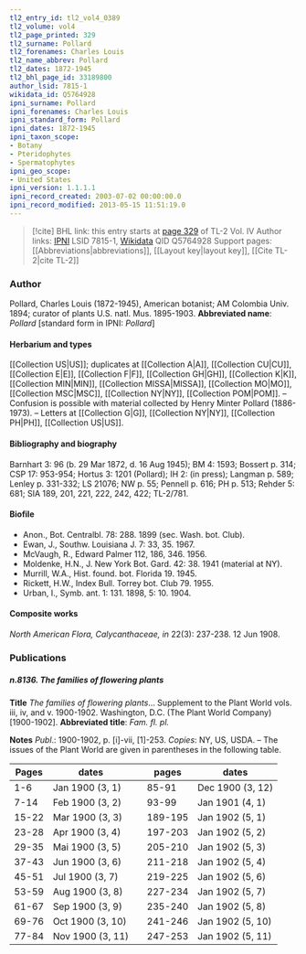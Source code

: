 ```yaml
---
tl2_entry_id: tl2_vol4_0389
tl2_volume: vol4
tl2_page_printed: 329
tl2_surname: Pollard
tl2_forenames: Charles Louis
tl2_name_abbrev: Pollard
tl2_dates: 1872-1945
tl2_bhl_page_id: 33189800
author_lsid: 7815-1
wikidata_id: Q5764928
ipni_surname: Pollard
ipni_forenames: Charles Louis
ipni_standard_form: Pollard
ipni_dates: 1872-1945
ipni_taxon_scope: 
- Botany
- Pteridophytes
- Spermatophytes
ipni_geo_scope: 
- United States
ipni_version: 1.1.1.1
ipni_record_created: 2003-07-02 00:00:00.0
ipni_record_modified: 2013-05-15 11:51:19.0
---
```


> [!cite] BHL link: this entry starts at [page 329](https://www.biodiversitylibrary.org/page/33189800) of TL-2 Vol. IV
> Author links: [IPNI](https://www.ipni.org/a/7815-1) LSID 7815-1, [Wikidata](https://www.wikidata.org/wiki/Q5764928) QID Q5764928
> Support pages: [[Abbreviations|abbreviations]], [[Layout key|layout key]], [[Cite TL-2|cite TL-2]]

### Author

Pollard, Charles Louis (1872-1945), American botanist; AM Colombia Univ. 1894; curator of plants U.S. natl. Mus. 1895-1903. 
**Abbreviated name**: *Pollard* \[standard form in IPNI: *Pollard*\]

#### Herbarium and types

[[Collection US|US]]; duplicates at [[Collection A|A]], [[Collection CU|CU]], [[Collection E|E]], [[Collection F|F]], [[Collection GH|GH]], [[Collection K|K]], [[Collection MIN|MIN]], [[Collection MISSA|MISSA]], [[Collection MO|MO]], [[Collection MSC|MSC]], [[Collection NY|NY]], [[Collection POM|POM]]. – Confusion is possible with material collected by Henry Minter Pollard (1886-1973). – Letters at [[Collection G|G]], [[Collection NY|NY]], [[Collection PH|PH]], [[Collection US|US]].

#### Bibliography and biography

Barnhart 3: 96 (b. 29 Mar 1872, d. 16 Aug 1945); BM 4: 1593; Bossert p. 314; CSP 17: 953-954; Hortus 3: 1201 (Pollard); IH 2: (in press); Langman p. 589; Lenley p. 331-332; LS 21076; NW p. 55; Pennell p. 616; PH p. 513; Rehder 5: 681; SIA 189, 201, 221, 222, 242, 422; TL-2/781.

#### Biofile

- Anon., Bot. Centralbl. 78: 288. 1899 (sec. Wash. bot. Club).
- Ewan, J., Southw. Louisiana J. 7: 33, 35. 1967.
- McVaugh, R., Edward Palmer 112, 186, 346. 1956.
- Moldenke, H.N., J. New York Bot. Gard. 42: 38. 1941 (material at NY).
- Murrill, W.A., Hist. found. bot. Florida 19. 1945.
- Rickett, H.W., Index Bull. Torrey bot. Club 79. 1955.
- Urban, I., Symb. ant. 1: 131. 1898, 5: 10. 1904.

#### Composite works

*North American Flora, Calycanthaceae, in* 22(3): 237-238. 12 Jun 1908.

### Publications

##### n.8136. The families of flowering plants

**Title**
*The families of flowering plants*... Supplement to the Plant World vols. iii, iv, and v. 1900-1902. Washington, D.C. (The Plant World Company) \[1900-1902\].
**Abbreviated title**: *Fam. fl. pl.*

**Notes**
*Publ*.: 1900-1902, p. \[i\]-vii, \[1\]-253. *Copies*: NY, US, USDA. – The issues of the Plant World are given in parentheses in the following table.

|Pages	|dates	| |pages	|dates|
|---	|---	|---	|---	|---	|
|1-6	|Jan 1900 (3, 1)	|	|85-91	|Dec 1900 (3, 12)|
|7-14	|Feb 1900 (3, 2)	|	|93-99	|Jan 1901 (4, 1)|
|15-22	|Mar 1900 (3, 3)	|	|189-195	|Jan 1902 (5, 1)|
|23-28	|Apr 1900 (3, 4)	|	|197-203	|Jan 1902 (5, 2)|
|29-35	|Mai 1900 (3, 5)	|	|205-210	|Jan 1902 (5, 3)|
|37-43	|Jun 1900 (3, 6)	|	|211-218	|Jan 1902 (5, 4)|
|45-51	|Jul 1900 (3, 7)	|	|219-225	|Jan 1902 (5, 6)|
|53-59	|Aug 1900 (3, 8)	|	|227-234	|Jan 1902 (5, 7)|
|61-67	|Sep 1900 (3, 9)	|	|235-240	|Jan 1902 (5, 8)|
|69-76	|Oct 1900 (3, 10)	|	|241-246	|Jan 1902 (5, 10)|
|77-84	|Nov 1900 (3, 11)	|	|247-253	|Jan 1902 (5, 11)|

